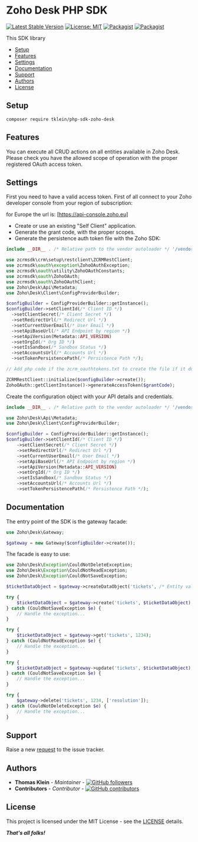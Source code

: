 # Zoho Desk PHP SDK

[![Latest Stable Version](https://img.shields.io/packagist/v/tklein/php-sdk-zoho-desk.svg?style=flat-square)](https://packagist.org/packages/tklein/php-sdk-zoho-desk)
[![License: MIT](https://img.shields.io/github/license/thomas-kl1/php-sdk-zoho-desk.svg?style=flat-square)](./LICENSE)
[![Packagist](https://img.shields.io/packagist/dt/tklein/php-sdk-zoho-desk.svg?style=flat-square)](https://packagist.org/packages/tklein/php-sdk-zoho-desk/stats)
[![Packagist](https://img.shields.io/packagist/dm/tklein/php-sdk-zoho-desk.svg?style=flat-square)](https://packagist.org/packages/tklein/php-sdk-zoho-desk/stats)

This SDK library 

 - [Setup](#setup)
 - [Features](#features)
 - [Settings](#settings)
 - [Documentation](#documentation)
 - [Support](#support)
 - [Authors](#authors)
 - [License](#license)

## Setup

```
composer require tklein/php-sdk-zoho-desk
```

## Features

You can execute all CRUD actions on all entities available in Zoho Desk.
Please check you have the allowed scope of operation with the proper registered OAuth access token.

## Settings

First you need to have a valid access token. First of all connect to your Zoho developer console from your region of
subscription:

for Europe the url is: [https://api-console.zoho.eu]

- Create or use an existing "Self Client" application.
- Generate the grant code, with the proper scopes.
- Generate the persistence auth token file with the Zoho SDK:

```php
include __DIR__ . /* Relative path to the vendor autoloader */ '/vendor/autoload.php';

use zcrmsdk\crm\setup\restclient\ZCRMRestClient;
use zcrmsdk\oauth\exception\ZohoOAuthException;
use zcrmsdk\oauth\utility\ZohoOAuthConstants;
use zcrmsdk\oauth\ZohoOAuth;
use zcrmsdk\oauth\ZohoOAuthClient;
use Zoho\Desk\Api\Metadata;
use Zoho\Desk\Client\ConfigProviderBuilder;

$configBuilder = ConfigProviderBuilder::getInstance();
$configBuilder->setClientId(/* Client ID */)
  ->setClientSecret(/* Client Secret */)
  ->setRedirectUrl(/* Redirect Url */)
  ->setCurrentUserEmail(/* User Email */)
  ->setApiBaseUrl(/* API Endpoint by region */)
  ->setApiVersion(Metadata::API_VERSION)
  ->setOrgId(/* Org ID */)
  ->setIsSandbox(/* Sandbox Status */)
  ->setAccountsUrl(/* Accounts Url */)
  ->setTokenPersistencePath(/* Persistence Path */);

// Add php code if the zcrm_oauthtokens.txt to create the file if it does not already exists.

ZCRMRestClient::initialize($configBuilder->create());
ZohoOAuth::getClientInstance()->generateAccessToken($grantCode);
```

Create the configuration object with your API details and credentials.

```php
include __DIR__ . /* Relative path to the vendor autoloader */ '/vendor/autoload.php';

use Zoho\Desk\Api\Metadata;
use Zoho\Desk\Client\ConfigProviderBuilder;

$configBuilder = ConfigProviderBuilder::getInstance();
$configBuilder->setClientId(/* Client ID */)
    ->setClientSecret(/* Client Secret */)
    ->setRedirectUrl(/* Redirect Url */)
    ->setCurrentUserEmail(/* User Email */)
    ->setApiBaseUrl(/* API Endpoint by region */)
    ->setApiVersion(Metadata::API_VERSION)
    ->setOrgId(/* Org ID */)
    ->setIsSandbox(/* Sandbox Status */)
    ->setAccountsUrl(/* Accounts Url */)
    ->setTokenPersistencePath(/* Persistence Path */);
```

## Documentation

The entry point of the SDK is the gateway facade:

```php
use Zoho\Desk\Gateway;

$gateway = new Gateway($configBuilder->create());
```

The facade is easy to use:

```php
use Zoho\Desk\Exception\CouldNotDeleteException;
use Zoho\Desk\Exception\CouldNotReadException;
use Zoho\Desk\Exception\CouldNotSaveException;

$ticketDataObject = $gateway->createDataObject('tickets', /* Entity values */);

try {
    $ticketDataObject = $gateway->create('tickets', $ticketDataObject);
} catch (CouldNotSaveException $e) {
    // Handle the exception...
}

try {
    $ticketDataObject = $gateway->get('tickets', 1234);
} catch (CouldNotReadException $e) {
    // Handle the exception...
}

try {
    $ticketDataObject = $gateway->update('tickets', $ticketDataObject);
} catch (CouldNotSaveException $e) {
    // Handle the exception...
}

try {
    $gateway->delete('tickets', 1234, ['resolution']);
} catch (CouldNotDeleteException $e) {
    // Handle the exception...
}
```

## Support

Raise a new [request](https://github.com/thomas-kl1/php-sdk-zoho-desk/issues) to the issue tracker.

## Authors

- **Thomas Klein** - *Maintainer* - [![GitHub followers](https://img.shields.io/github/followers/thomas-kl1.svg?style=social)](https://github.com/thomas-kl1)
- **Contributors** - *Contributor* - [![GitHub contributors](https://img.shields.io/github/contributors/thomas-kl1/php-sdk-zoho-desk.svg?style=flat-square)](https://github.com/thomas-kl1/php-sdk-zoho-desk/graphs/contributors)

## License

This project is licensed under the MIT License - see the [LICENSE](./LICENSE) details.

***That's all folks!***